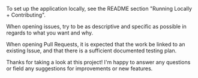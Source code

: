 To set up the application locally, see the README section "Running Locally + Contributing".

When opening issues, try to be as descriptive and specific as possible in regards to what you want and why.

When opening Pull Requests, it is expected that the work be linked to an existing Issue, and that there is a sufficient documented testing plan.

Thanks for taking a look at this project! I'm happy to answer any questions or field any suggestions for improvements or new features.
